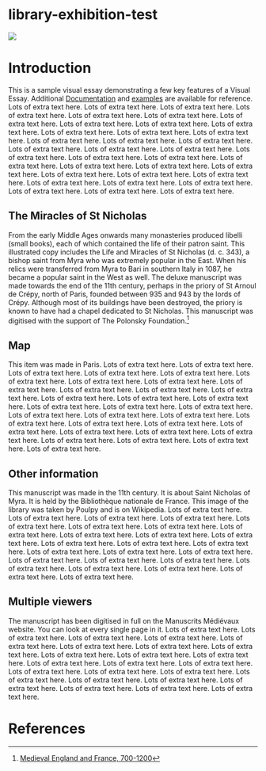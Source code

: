# library-exhibition-test
<a href="https://juncture-digital.org"><img src="https://juncture-digital.org/images/ve-button.png"></a>

<param ve-config 
       title="The Miracles of St Nicholas (BnF. Département des Manuscrits. Latin 18303)"
       author="Kate Thomas, British Library"
       banner="https://www.bl.uk/britishlibrary/~/media/bl/global/medieval%20england%20and%20france/collection%20items/bnf_latin_18303_f001v_detail.jpg" 
       layout="vertical">

<!-- Entities discussed throughout the essay are typically defined before the essay text and
     are thus available in all text.  Entity identifiers (QIDs) can be found in either
     Wikipedia or Wikidata (https://www.wikidata.org)> -->
<param ve-entity eid="Q44269"> <!-- Saint Nicholas -->
<param ve-entity eid="Q7063"> <!-- 11th century -->
<param ve-entity eid="Q90"> <!-- Paris -->
<param ve-entity eid="Q193563"> <!-- Bibliothèque nationale de France -->

# Introduction

This is a sample visual essay demonstrating a few key features of a Visual Essay. Additional [Documentation](https://github.com/JSTOR-Labs/juncture/wiki) and [examples](https://jstor-labs.github.io/juncture-examples) are available for reference.  Lots of extra text here.  Lots of extra text here.  Lots of extra text here.  Lots of extra text here.  Lots of extra text here.  Lots of extra text here.  Lots of extra text here.  Lots of extra text here.  Lots of extra text here.  Lots of extra text here.  Lots of extra text here.  Lots of extra text here.  Lots of extra text here.  Lots of extra text here.  Lots of extra text here.  Lots of extra text here.  Lots of extra text here.  Lots of extra text here.  Lots of extra text here.  Lots of extra text here.  Lots of extra text here.  Lots of extra text here.  Lots of extra text here.  Lots of extra text here.  Lots of extra text here.  Lots of extra text here.  Lots of extra text here.  Lots of extra text here.  Lots of extra text here.  Lots of extra text here.  Lots of extra text here.  Lots of extra text here.  Lots of extra text here.  Lots of extra text here.  Lots of extra text here.
<param ve-image 
       manifest="https://manuscrits-france-angleterre.org/iiif/ark:/12148/btv1b105458503/manifest.json">

## The Miracles of St Nicholas

From the early Middle Ages onwards many monasteries produced libelli (small books), each of which contained the life of their patron saint. This illustrated copy includes the Life and Miracles of St Nicholas (d. c. 343), a bishop saint from Myra who was extremely popular in the East. When his relics were transferred from Myra to Bari in southern Italy in 1087, he became a popular saint in the West as well.  The deluxe manuscript was made towards the end of the 11th century, perhaps in the priory of St Arnoul de Crépy, north of Paris, founded between 935 and 943 by the lords of Crépy. Although most of its buildings have been destroyed, the priory is known to have had a chapel dedicated to St Nicholas.  This manuscript was digitised with the support of The Polonsky Foundation.[^1]


<param ve-image 
       label="The Life and Miracles of Saint Nicholas" 
       description="Manuscript, 4th quarter of the 11th century" 
       license="public domain" 
       url="https://www.bl.uk/britishlibrary/~/media/bl/global/medieval%20england%20and%20france/collection%20items/bnf_latin_18303_f001v.jpg">

## Map

This item was made in Paris.  Lots of extra text here.  Lots of extra text here.  Lots of extra text here.  Lots of extra text here.  Lots of extra text here.  Lots of extra text here.  Lots of extra text here.  Lots of extra text here.  Lots of extra text here.  Lots of extra text here.  Lots of extra text here.  Lots of extra text here.  Lots of extra text here.  Lots of extra text here.  Lots of extra text here.  Lots of extra text here.  Lots of extra text here.  Lots of extra text here.  Lots of extra text here.  Lots of extra text here.  Lots of extra text here.  Lots of extra text here.  Lots of extra text here.  Lots of extra text here.  Lots of extra text here.  Lots of extra text here.  Lots of extra text here.  Lots of extra text here.  Lots of extra text here.  Lots of extra text here.  Lots of extra text here.  Lots of extra text here.
<param ve-map center="Q90" zoom="11" prefer-geojson>

## Other information

This manuscript was made in the 11th century.  It is about Saint Nicholas of Myra.  It is held by the Bibliothèque nationale de France.  This image of the library was taken by Poulpy and is on Wikipedia.  Lots of extra text here.  Lots of extra text here.  Lots of extra text here.  Lots of extra text here.  Lots of extra text here.  Lots of extra text here.  Lots of extra text here.  Lots of extra text here.  Lots of extra text here.  Lots of extra text here.  Lots of extra text here.  Lots of extra text here.  Lots of extra text here.  Lots of extra text here.  Lots of extra text here.  Lots of extra text here.  Lots of extra text here.  Lots of extra text here.  Lots of extra text here.  Lots of extra text here.  Lots of extra text here.  Lots of extra text here.  Lots of extra text here.  Lots of extra text here.  Lots of extra text here.
<param ve-entity eid="Q7063">
<param ve-entity eid="Q44269">
<param ve-entity eid="Q193563">

<param ve-image 
       label="Bibliothèque nationale de France" 
       description="Photograph taken by Poulpy, from Wikipedia.org" 
       license="Creative Commons Attribution-Share Alike 3.0 Unported" 
       url="https://commons.wikimedia.org/wiki/File:Biblioth%C3%A8que_nationale_de_France_(site_Richelieu),_Paris_-_Salle_Ovale.jpg">



## Multiple viewers

The manuscript has been digitised in full on the Manuscrits Médiévaux website.  You can look at every single page in it.  Lots of extra text here.  Lots of extra text here.  Lots of extra text here.  Lots of extra text here.  Lots of extra text here.  Lots of extra text here.  Lots of extra text here.  Lots of extra text here.  Lots of extra text here.  Lots of extra text here.  Lots of extra text here.  Lots of extra text here.  Lots of extra text here.  Lots of extra text here.  Lots of extra text here.  Lots of extra text here.  Lots of extra text here.  Lots of extra text here.  Lots of extra text here.  Lots of extra text here.  Lots of extra text here.  Lots of extra text here.  Lots of extra text here.  Lots of extra text here.
<param ve-image 
       manifest="https://manuscrits-france-angleterre.org/iiif/ark:/12148/btv1b105458503/manifest.json">



# References

[^1]: [Medieval England and France, 700-1200](https://www.bl.uk/collection-items/bnf-the-life-and-miracles-of-st-nicholas)

